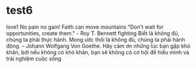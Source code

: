 # test6
love1
No pain no gain!
Faith can move mountains
"Don't wait for opportunities, create them." - Roy T. Bennett
fighting
Biết là không đủ, chúng ta phải thực hành. Mong ước thôi là không đủ, chúng ta phải hành động. – Johann Wolfgang Von Goethe.
Hãy cảm ơn những lúc bạn gặp khó khăn, bởi nếu không có khó khăn, bạn sẽ không có cơ hội để hiểu mình và trải nghiệm cuộc sống
